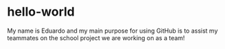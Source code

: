 # hello-world
My name is Eduardo and my main purpose for using GitHub is to assist my teammates on the school project we are working on as a team!
